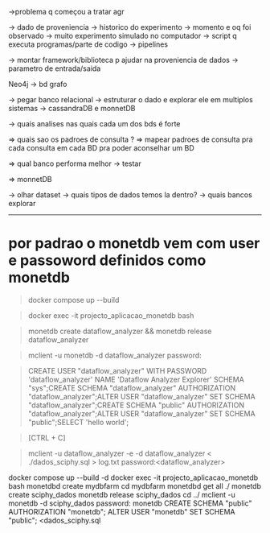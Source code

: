 ->problema q começou a tratar agr

-> dado de proveniencia
	-> historico do experimento
		-> momento e oq foi observado
	-> muito experimento simulado no computador
		-> script q executa programas/parte de codigo
			-> pipelines

-> montar framework/biblioteca p ajudar na proveniencia de dados
	-> parametro de entrada/saida

Neo4j
	-> bd grafo

-> pegar banco relacional
	-> estruturar o dado e explorar ele em multiplos sistemas
		-> cassandraDB e monnetDB

-> quais analises nas quais cada um dos bds é forte


=> quais sao os padroes de consulta ?
=> mapear padroes de consulta pra cada consulta em cada BD pra poder aconselhar um BD


=> qual banco performa melhor
	-> testar


=> monnetDB


-> olhar dataset
	-> quais tipos de dados temos la dentro?
	-> quais bancos explorar

***

# por padrao o monetdb vem com user e passoword definidos como monetdb

> docker compose up --build

> docker exec -it projecto_aplicacao_monetdb bash

> monetdb create dataflow_analyzer && monetdb release dataflow_analyzer

> mclient -u monetdb -d dataflow_analyzer
password:<monetdb>

> CREATE USER "dataflow_analyzer" WITH PASSWORD 'dataflow_analyzer' NAME 'Dataflow Analyzer Explorer' SCHEMA "sys";CREATE SCHEMA "dataflow_analyzer" AUTHORIZATION "dataflow_analyzer";ALTER USER "dataflow_analyzer" SET SCHEMA "dataflow_analyzer";CREATE SCHEMA "public" AUTHORIZATION "dataflow_analyzer";ALTER USER "dataflow_analyzer" SET SCHEMA "public";SELECT 'hello world';

> [CTRL + C]

> mclient -u dataflow_analyzer -e -d dataflow_analyzer < ./dados_sciphy.sql > log.txt
password:<dataflow_analyzer>




docker compose up --build -d
docker exec -it projecto_aplicacao_monetdb bash
monetdbd create mydbfarm
cd mydbfarm
monetdbd get all ./
monetdb create sciphy_dados
monetdb release sciphy_dados
cd ../
mclient -u monetdb -d sciphy_dados
password: monetdb
CREATE SCHEMA "public" AUTHORIZATION "monetdb";
ALTER USER "monetdb" SET SCHEMA "public";
\<dados_sciphy.sql